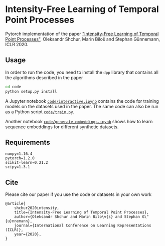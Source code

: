 # Intensity-Free Learning of Temporal Point Processes

Pytorch implementation of the paper ["Intensity-Free Learning of Temporal Point Processes"](https://openreview.net/forum?id=HygOjhEYDH), Oleksandr Shchur, Marin Biloš and Stephan Günnemann, ICLR 2020.

## Usage
In order to run the code, you need to install the `dpp` library that contains all the algorithms described in the paper
```bash
cd code
python setup.py install
```

A Jupyter notebook [`code/interactive.ipynb`](https://github.com/shchur/ifl-tpp/blob/master/code/interactive.ipynb) contains the code for training models on the datasets used in the paper.
The same code can also be run as a Python script [`code/train.py`](https://github.com/shchur/ifl-tpp/blob/master/code/train.py).

Another notebook [`code/generate_embeddings.ipynb`](https://github.com/shchur/ifl-tpp/blob/master/code/generate_embeddings.ipynb) shows how to learn sequence embeddings for different synthetic datasets.


## Requirements
```
numpy=1.16.4
pytorch=1.2.0
scikit-learn=0.21.2
scipy=1.3.1
```


## Cite
Please cite our paper if you use the code or datasets in your own work
```
@article{
    shchur2020intensity,
    title={Intensity-Free Learning of Temporal Point Processes},
    author={Oleksandr Shchur and Marin Bilo\v{s} and Stephan G\"{u}nnemann},
    journal={International Conference on Learning Representations (ICLR)},
    year={2020},
}
```

